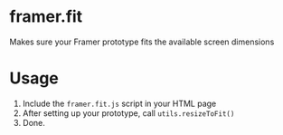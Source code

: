 framer.fit
==========

Makes sure your Framer prototype fits the available screen dimensions

# Usage

1. Include the ``framer.fit.js`` script in your HTML page
2. After setting up your prototype, call ``utils.resizeToFit()``
3. Done.
